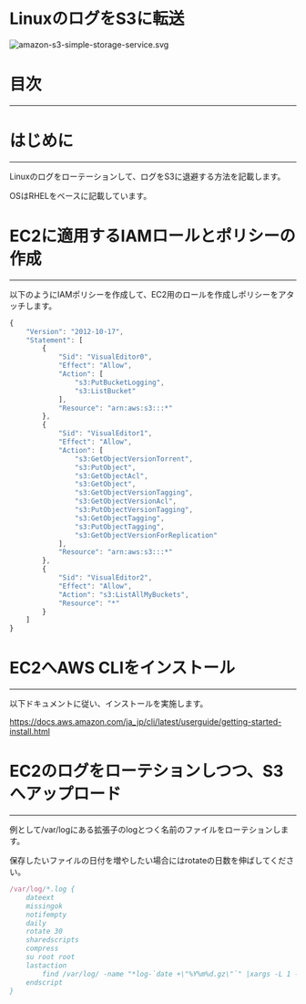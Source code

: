 # LinuxのログをS3に転送

![amazon-s3-simple-storage-service.svg](Windows%E3%81%AE%E3%82%A4%E3%83%98%E3%82%99%E3%83%B3%E3%83%88%E3%83%AD%E3%82%AF%E3%82%99%E3%82%92S3%E3%81%AB%E8%BB%A2%E9%80%81%20120dbcb1ccbb4f4991cc69233f4e7d83/amazon-s3-simple-storage-service.svg)

# 目次

---

# はじめに

---

Linuxのログをローテーションして、ログをS3に退避する方法を記載します。

OSはRHELをベースに記載しています。

# EC2に適用するIAMロールとポリシーの作成

---

以下のようにIAMポリシーを作成して、EC2用のロールを作成しポリシーをアタッチします。

```jsx
{
    "Version": "2012-10-17",
    "Statement": [
        {
            "Sid": "VisualEditor0",
            "Effect": "Allow",
            "Action": [
                "s3:PutBucketLogging",
                "s3:ListBucket"
            ],
            "Resource": "arn:aws:s3:::*"
        },
        {
            "Sid": "VisualEditor1",
            "Effect": "Allow",
            "Action": [
                "s3:GetObjectVersionTorrent",
                "s3:PutObject",
                "s3:GetObjectAcl",
                "s3:GetObject",
                "s3:GetObjectVersionTagging",
                "s3:GetObjectVersionAcl",
                "s3:PutObjectVersionTagging",
                "s3:GetObjectTagging",
                "s3:PutObjectTagging",
                "s3:GetObjectVersionForReplication"
            ],
            "Resource": "arn:aws:s3:::*"
        },
        {
            "Sid": "VisualEditor2",
            "Effect": "Allow",
            "Action": "s3:ListAllMyBuckets",
            "Resource": "*"
        }
    ]
}
```

# EC2へAWS CLIをインストール

---

以下ドキュメントに従い、インストールを実施します。

https://docs.aws.amazon.com/ja_jp/cli/latest/userguide/getting-started-install.html

# EC2のログをローテションしつつ、S3へアップロード

---

例として/var/logにある拡張子のlogとつく名前のファイルをローテションします。

保存したいファイルの日付を増やしたい場合にはrotateの日数を伸ばしてください。

```jsx
/var/log/*.log {
    dateext
    missingok
    notifempty
    daily
    rotate 30
    sharedscripts
    compress
    su root root
    lastaction
        find /var/log/ -name "*log-`date +\"%Y%m%d.gz\"`" |xargs -L 1 -I % aws --region=ap-northeast-1 s3 cp % s3://【バケット名】/`curl http://169.254.169.254/latest/meta-data/instance-id/`/【ログファイル名】/
    endscript
} 
```
